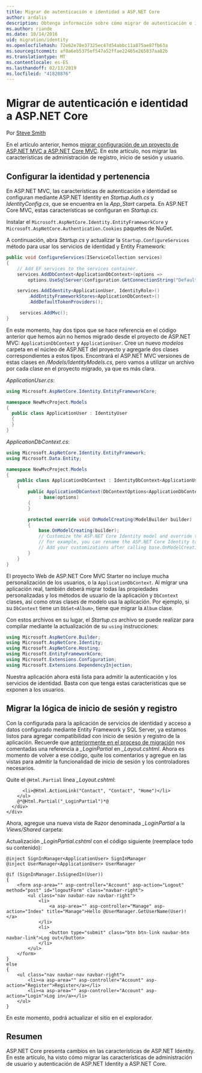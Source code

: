 ```yaml
---
title: Migrar de autenticación e identidad a ASP.NET Core
author: ardalis
description: Obtenga información sobre cómo migrar de autenticación e identidad de un proyecto ASP.NET MVC a un proyecto de ASP.NET Core MVC.
ms.author: riande
ms.date: 10/14/2016
uid: migration/identity
ms.openlocfilehash: 72e62e78e37325ec47d54abbc11a875ae87fb63a
ms.sourcegitcommit: af8a6eb5375ef547a52ffae22465e265837aa82b
ms.translationtype: MT
ms.contentlocale: es-ES
ms.lasthandoff: 02/13/2019
ms.locfileid: "41828876"
---
```

# <a name="migrate-authentication-and-identity-to-aspnet-core"></a>Migrar de autenticación e identidad a ASP.NET Core

Por [Steve Smith](https://ardalis.com/)

En el artículo anterior, hemos [migrar configuración de un proyecto de ASP.NET MVC a ASP.NET Core MVC](xref:migration/configuration). En este artículo, nos migrar las características de administración de registro, inicio de sesión y usuario.

## <a name="configure-identity-and-membership"></a>Configurar la identidad y pertenencia

En ASP.NET MVC, las características de autenticación e identidad se configuran mediante ASP.NET Identity en *Startup.Auth.cs* y *IdentityConfig.cs*, que se encuentra en la *App_Start* carpeta. En ASP.NET Core MVC, estas características se configuran en *Startup.cs*.

Instalar el `Microsoft.AspNetCore.Identity.EntityFrameworkCore` y `Microsoft.AspNetCore.Authentication.Cookies` paquetes de NuGet.

A continuación, abra *Startup.cs* y actualizar la `Startup.ConfigureServices` método para usar los servicios de identidad y Entity Framework:

```csharp
public void ConfigureServices(IServiceCollection services)
{
    // Add EF services to the services container.
    services.AddDbContext<ApplicationDbContext>(options =>
        options.UseSqlServer(Configuration.GetConnectionString("DefaultConnection")));

    services.AddIdentity<ApplicationUser, IdentityRole>()
        .AddEntityFrameworkStores<ApplicationDbContext>()
        .AddDefaultTokenProviders();

     services.AddMvc();
}
```

En este momento, hay dos tipos que se hace referencia en el código anterior que hemos aún no hemos migrado desde el proyecto de ASP.NET MVC: `ApplicationDbContext` y `ApplicationUser`. Cree un nuevo *modelos* carpeta en el núcleo de ASP.NET del proyecto y agregarle dos clases correspondientes a estos tipos. Encontrará el ASP.NET MVC versiones de estas clases en */Models/IdentityModels.cs*, pero vamos a utilizar un archivo por cada clase en el proyecto migrado, ya que es más clara.

*ApplicationUser.cs*:

```csharp
using Microsoft.AspNetCore.Identity.EntityFrameworkCore;

namespace NewMvcProject.Models
{
  public class ApplicationUser : IdentityUser
  {
  }
}
```

*ApplicationDbContext.cs*:

```csharp
using Microsoft.AspNetCore.Identity.EntityFramework;
using Microsoft.Data.Entity;

namespace NewMvcProject.Models
{
    public class ApplicationDbContext : IdentityDbContext<ApplicationUser>
    {
        public ApplicationDbContext(DbContextOptions<ApplicationDbContext> options)
            : base(options)
        {
        }

        protected override void OnModelCreating(ModelBuilder builder)
        {
            base.OnModelCreating(builder);
            // Customize the ASP.NET Core Identity model and override the defaults if needed.
            // For example, you can rename the ASP.NET Core Identity table names and more.
            // Add your customizations after calling base.OnModelCreating(builder);
        }
    }
}
```

El proyecto Web de ASP.NET Core MVC Starter no incluye mucha personalización de los usuarios, o la `ApplicationDbContext`. Al migrar una aplicación real, también deberá migrar todas las propiedades personalizadas y los métodos de usuario de la aplicación y `DbContext` clases, así como otras clases de modelo usa la aplicación. Por ejemplo, si su `DbContext` tiene un `DbSet<Album>`, tiene que migrar la `Album` clase.

Con estos archivos en su lugar, el *Startup.cs* archivo se puede realizar para compilar mediante la actualización de su `using` instrucciones:

```csharp
using Microsoft.AspNetCore.Builder;
using Microsoft.AspNetCore.Identity;
using Microsoft.AspNetCore.Hosting;
using Microsoft.EntityFrameworkCore;
using Microsoft.Extensions.Configuration;
using Microsoft.Extensions.DependencyInjection;
```

Nuestra aplicación ahora está lista para admitir la autenticación y los servicios de identidad. Basta con que tenga estas características que se exponen a los usuarios.

## <a name="migrate-registration-and-login-logic"></a>Migrar la lógica de inicio de sesión y registro

Con la configurada para la aplicación de servicios de identidad y acceso a datos configurado mediante Entity Framework y SQL Server, ya estamos listos para agregar compatibilidad con inicio de sesión y registro de la aplicación. Recuerde que [anteriormente en el proceso de migración](xref:migration/mvc#migrate-the-layout-file) nos comentadas una referencia a *_LoginPartial* en *_Layout.cshtml*. Ahora es momento de volver a ese código, quite los comentarios y agregue en las vistas para admitir la funcionalidad de inicio de sesión y los controladores necesarios.

Quite el `@Html.Partial` línea *_Layout.cshtml*:

```cshtml
      <li>@Html.ActionLink("Contact", "Contact", "Home")</li>
    </ul>
    @*@Html.Partial("_LoginPartial")*@
  </div>
</div>
```

Ahora, agregue una nueva vista de Razor denominada *_LoginPartial* a la *Views/Shared* carpeta:

Actualización *_LoginPartial.cshtml* con el código siguiente (reemplace todo su contenido):

```cshtml
@inject SignInManager<ApplicationUser> SignInManager
@inject UserManager<ApplicationUser> UserManager

@if (SignInManager.IsSignedIn(User))
{
    <form asp-area="" asp-controller="Account" asp-action="Logout" method="post" id="logoutForm" class="navbar-right">
        <ul class="nav navbar-nav navbar-right">
            <li>
                <a asp-area="" asp-controller="Manage" asp-action="Index" title="Manage">Hello @UserManager.GetUserName(User)!</a>
            </li>
            <li>
                <button type="submit" class="btn btn-link navbar-btn navbar-link">Log out</button>
            </li>
        </ul>
    </form>
}
else
{
    <ul class="nav navbar-nav navbar-right">
        <li><a asp-area="" asp-controller="Account" asp-action="Register">Register</a></li>
        <li><a asp-area="" asp-controller="Account" asp-action="Login">Log in</a></li>
    </ul>
}
```

En este momento, podrá actualizar el sitio en el explorador.

## <a name="summary"></a>Resumen

ASP.NET Core presenta cambios en las características de ASP.NET Identity. En este artículo, ha visto cómo migrar las características de administración de usuario y autenticación de ASP.NET Identity a ASP.NET Core.
